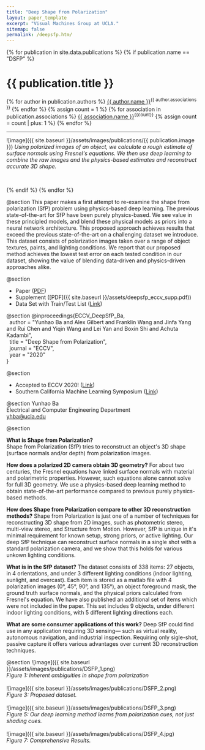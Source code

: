 ```yaml
---
title: "Deep Shape from Polarization"
layout: paper_template
excerpt: "Visual Machines Group at UCLA."
sitemap: false
permalink: /deepsfp.htm/
---
```


{% for publication in site.data.publications %}
{% if publication.name == "DSFP" %}

# {{ publication.title }}
{% for author in publication.authors %} [{{ author.name }}]({{author.link}})<sup>{{ author.associations }}</sup>
{% endfor %}
{% assign count = 1 %}
{% for association in publication.associations %} [{{ association.name }}]({{association.link}})<sup>{{count}}</sup> {% assign count = count | plus: 1 %}
{% endfor %}

<hr class="center" style="width: 80%; color: grey; height: 0.2px; background-color:grey;"/>

![image]({{ site.baseurl }}/assets/images/publications/{{ publication.image }})
*Using polarized images of an object, we calculate a rough estimate of surface normals using Fresnel's equations. We then use deep learning to combine the raw images and the physics-based estimates and reconstruct accurate 3D shape.*

<br>

{% endif %}
{% endfor %}

<!--

  1 Abstract
  2 Files
  3 Citations
  4 Press
  5 Contact
  6 FAQ
  7 Media

-->

@section
This paper makes a first attempt to re-examine the shape from polarization (SfP) problem using physics-based deep learning. The previous state-of-the-art for SfP have been purely physics-based. We see value in these principled models, and blend these physical models as priors into a neural network architecture. This proposed approach achieves results that exceed the previous state-of-the-art on a challenging dataset we introduce. This dataset consists of polarization images taken over a range of object textures, paints, and lighting conditions. We report that our proposed method achieves the lowest test error on each tested condition in our dataset, showing the value of blending data-driven and physics-driven approaches alike.


@section
- Paper ([PDF](https://link.springer.com/chapter/10.1007%2F978-3-030-58586-0_33?fbclid=IwAR3B7VM-sXnEFGMGQRGu8G_CC1hBGXmPiael9fnnGLzkTGmET8h8q-XGKzU))
- Supplement ([PDF]({{ site.baseurl }}/assets/deepsfp_eccv_supp.pdf))
- Data Set with Train/Test List ([Link](https://drive.google.com/file/d/1L8V7gCEIhucppCUT3YL4lHT_ITg7PIPm/view?usp=sharing))

@section
@inproceedings{ECCV_DeepSfP_Ba, \
  &nbsp; author = "Yunhao Ba and Alex Gilbert and Franklin Wang and Jinfa Yang and Rui Chen and Yiqin Wang and Lei Yan and Boxin Shi and Achuta Kadambi", \
  &nbsp; title = "Deep Shape from Polarization", \
  &nbsp; journal = "ECCV", \
  &nbsp; year = "2020" \
}

@section
- Accepted to ECCV 2020! ([Link](https://eccv2020.eu/))
- Southern California Machine Learning Symposium ([Link](https://sites.google.com/view/socalml2019))

@section
Yunhao Ba <br>
Electrical and Computer Engineering Department <br>
yhba@ucla.edu

@section

**What is Shape from Polarization?** \
Shape from Polarization (SfP) tries to reconstruct an object's 3D shape (surface normals and/or depth) from polarization images. 
<br>

**How does a polarized 2D camera obtain 3D geometry?**
For about two centuries, the Fresnel equations have linked surface normals with material and polarimetric properties. However, such equations alone cannot solve for full 3D geometry. We use a physics-based deep learning method to obtain state-of-the-art performance compared to previous purely physics-based methods. 

**How does Shape from Polarization compare to other 3D reconstruction methods?**
Shape from Polarization is just one of a number of techniques for reconstructing 3D shape from 2D images, such as photometric stereo, multi-view stereo, and Structure from Motion. However, SfP is unique in it's minimal requirement for known setup, strong priors, or active lighting. Our deep SfP technique can reconstruct surface normals in a single shot with a standard polarization camera, and we show that this holds for various unkown lighting conditions. 

**What is in the SfP dataset?**
The dataset consists of 338 items: 27 objects, in 4 orientations, and under 3 different lighting conditions (indoor lighting, sunlight, and overcast). Each item is stored as a matlab file with 4 polarization images (0°, 45°, 90°, and 135°), an object foreground mask, the ground truth surface normals, and the physical priors calculated from Fresnel's equation. We have also published an additional set of items which were not included in the paper. This set includes 9 objects, under different indoor lighting conditions, with 5 different lighting directions each. 

**What are some consumer applications of this work?**
Deep SfP could find use in any application requiring 3D sensing— such as virtual reality, autonomous navigation, and industrial inspection. Requiring only sigle-shot, passive capture it offers various advantages over current 3D reconstruction techniques.

@section
![image]({{ site.baseurl }}/assets/images/publications/DSFP_1.png)
<br>
*Figure 1: Inherent ambiguities in shape from polarization*
<br><br>
![image]({{ site.baseurl }}/assets/images/publications/DSFP_2.png)
<br>
*Figure 3: Proposed dataset.*
<br><br>
![image]({{ site.baseurl }}/assets/images/publications/DSFP_3.png)
<br>
*Figure 5: Our deep learning method learns from polarization cues, not just shading cues.*
<br><br>
![image]({{ site.baseurl }}/assets/images/publications/DSFP_4.jpg)
<br>
*Figure 7: Comprehensive Results.*
